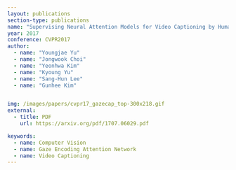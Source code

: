 ```yaml
---
layout: publications
section-type: publications
name: "Supervising Neural Attention Models for Video Captioning by Human Gaze Data"
year: 2017
conference: CVPR2017
author:
  - name: "Youngjae Yu"
  - name: "Jongwook Choi"
  - name: "Yeonhwa Kim"
  - name: "Kyoung Yu"
  - name: "Sang-Hun Lee"
  - name: "Gunhee Kim"


img: /images/papers/cvpr17_gazecap_top-300x218.gif
external:
  - title: PDF
    url: https://arxiv.org/pdf/1707.06029.pdf

keywords:
  - name: Computer Vision
  - name: Gaze Encoding Attention Network 
  - name: Video Captioning
---
```



